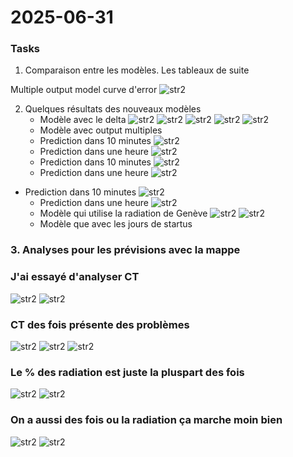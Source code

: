 # 2025-06-31
### Tasks

1. Comparaison entre les modèles. 
Les tableaux de suite 

Multiple output model curve d'error
![str2](models/model_72/metrics_across_times.png)

2. Quelques résultats des nouveaux modèles
    - Modèle avec le delta 
    ![str2](models/model_66/metrics/2024-12/day_curve_2024-12-27.png)
    ![str2](models/model_66/metrics/2024-11/day_curve_2024-11-03.png)
    ![str2](models/model_66/metrics/2023-02/day_curve_2023-02-15.png)
    ![str2](models/model_66/metrics/2024-11/day_curve_2024-11-03.png)
    ![str2](models/model_66/metrics/2024-11/day_curve_2024-11-03.png)
    - Modèle avec output multiples
    - Prediction dans 10 minutes
    ![str2](models/model_72/metrics_t_0/2023-03/day_curve_2023-03-04.png)
    - Prediction dans une heure
![str2](models/model_72/metrics_t_5/2023-03/day_curve_2023-03-04.png)
    - Prediction dans 10 minutes
    ![str2](models/model_72/metrics_t_0/2023-12/day_curve_2023-12-07.png)
    - Prediction dans une heure
![str2](models/model_72/metrics_t_5/2023-12/day_curve_2023-12-07.png)
 - Prediction dans 10 minutes
    ![str2](models/model_72/metrics_t_0/2024-11/day_curve_2024-11-16.png)
    - Prediction dans une heure
![str2](models/model_72/metrics_t_5/2024-11/day_curve_2024-11-16.png)
    - Modèle qui utilise la radiation de Genève
![str2](models/model_75/metrics/2024-11/day_curve_2024-11-03.png)
![str2](models/model_75/metrics/2024-10/day_curve_2024-10-19.png)
    - Modèle que avec les jours de startus 







### 3. Analyses pour les prévisions avec la mappe

### J'ai essayé d'analyser CT 
![str2](analysis/single_timestamp_maps/CT_20241111_0930.png)
![str2](analysis/single_timestamp_maps/CT_20230209_1130.png)


### CT des fois présente des problèmes 

 ![str2](analysis/single_timestamp_maps/CT_20230208_0930.png)
![str2](analysis/single_timestamp_maps/CT_20230106_0930.png)
![str2](analysis/single_timestamp_maps/CT_20230126_0930.png)



### Le % des radiation est juste la pluspart des fois 
 ![str2](analysis/single_timestamp_maps/SU_20230208_0930.png)
 ![str2](analysis/single_timestamp_maps/SU_20230106_1130.png)
 ### On a aussi des fois ou la radiation ça marche moin bien
 ![str2](analysis/single_timestamp_maps/SU_20241116_1130.png)
 ![str2](analysis/single_timestamp_maps/SU_20230126_1130.png)
